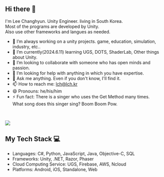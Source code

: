 ## Hi there 👋
I'm Lee Changhyun. Unity Engineer. living in South Korea.  
Most of the programs are developed by Unity.  
Also use other frameworks and langues as needed.

- 🔭 I’m always working on a unity projects. game, education, simulation, industry, etc..
- 🌱 I’m currently(2024.6.11) learning UGS, DOTS, ShaderLab, Other things about Unity.
- 👯 I’m looking to collaborate with someone who has open minds and passion.
- 🤔 I’m looking for help with anything in which you have expertise.
- 💬 Ask me anything. Even if you don't know, I'll find it.
- 📫 How to reach me: lch@lch.kr
- 😄 Pronouns: he/his/him
- ⚡ Fun fact: There is a singer who uses the Get Method many times. What song does this singer sing? Boom Boom Pow.  

<br>

![](https://github-readme-stats.vercel.app/api?username=ckdgus4002&show_icons=true&title_color=fff&icon_color=79ff97&text_color=9f9f9f&bg_color=151515)

## My Tech Stack 💻

- Languages: C#, Python, JavaScript, Java, Objective-C, SQL
- Frameworks: Unity, .NET, Razor, Phaser
- Cloud Computing Service: UGS, Firebase, AWS, Ncloud
- Platforms: Android, iOS, Standalone, Web
